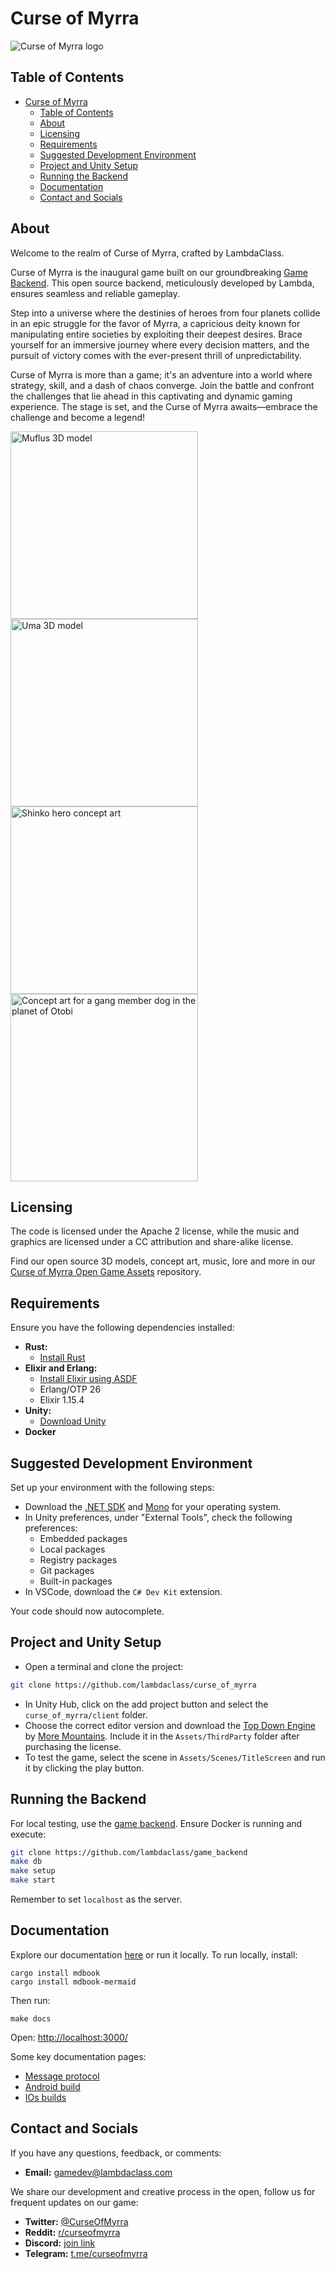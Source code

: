 # Curse of Myrra

<img src="docs/src/images/Curse_of_Myrra_logo.png" alt="Curse of Myrra logo">

## Table of Contents

- [Curse of Myrra](#curse-of-myrra)
  - [Table of Contents](#table-of-contents)
  - [About](#about)
  - [Licensing](#licensing)
  - [Requirements](#requirements)
  - [Suggested Development Environment](#suggested-development-environment)
  - [Project and Unity Setup](#project-and-unity-setup)
  - [Running the Backend](#running-the-backend)
  - [Documentation](#documentation)
  - [Contact and Socials](#contact-and-socials)

## About

Welcome to the realm of Curse of Myrra, crafted by LambdaClass.

Curse of Myrra is the inaugural game built on our groundbreaking [Game Backend](https://github.com/lambdaclass/game_backend). This open source backend, meticulously developed by Lambda, ensures seamless and reliable gameplay.

Step into a universe where the destinies of heroes from four planets collide in an epic struggle for the favor of Myrra, a capricious deity known for manipulating entire societies by exploiting their deepest desires. Brace yourself for an immersive journey where every decision matters, and the pursuit of victory comes with the ever-present thrill of unpredictability.

Curse of Myrra is more than a game; it's an adventure into a world where strategy, skill, and a dash of chaos converge. Join the battle and confront the challenges that lie ahead in this captivating and dynamic gaming experience. The stage is set, and the Curse of Myrra awaits—embrace the challenge and become a legend!

<div>
  <div float="center">
    <img src="docs/src/images/Curse_of_Myrra_3D_Assets_Muflus.png" alt="Muflus 3D model" width=300px>  
    <img src="docs/src/images/Curse_of_Myrra_3D_Assets_Uma.jpeg" alt="Uma 3D model" width=300px> 
  </div>
  <div float="center">
    <img src="docs/src/images/Curse_of_Myrra_concept_art_Shinko.png" alt="Shinko hero concept art" width=300px>
    <img src="docs/src/images/Curse_of_Myrra_concept_art_Otobi_dog.png" alt="Concept art for a gang member dog in the planet of Otobi" width=300px>
  </div>
<div>

## Licensing

The code is licensed under the Apache 2 license, while the music and graphics are licensed under a CC attribution and share-alike license.

Find our open source 3D models, concept art, music, lore and more in our [Curse of Myrra Open Game Assets](https://github.com/lambdaclass/curse_of_myrra_assets) repository.

## Requirements

Ensure you have the following dependencies installed:

- **Rust:**
  - [Install Rust](https://www.rust-lang.org/tools/install)
- **Elixir and Erlang:**
  - [Install Elixir using ASDF](https://thinkingelixir.com/install-elixir-using-asdf/)
  - Erlang/OTP 26
  - Elixir 1.15.4
- **Unity:**
  - [Download Unity](https://unity.com/unity-hub)
- **Docker**

## Suggested Development Environment

Set up your environment with the following steps:

- Download the [.NET SDK](https://dotnet.microsoft.com/es-es/download/dotnet/thank-you/sdk-7.0.403-macos-arm64-installer) and [Mono](https://www.mono-project.com/download/stable/) for your operating system.
- In Unity preferences, under "External Tools", check the following preferences:
  - Embedded packages
  - Local packages
  - Registry packages
  - Git packages
  - Built-in packages
- In VSCode, download the ```C# Dev Kit``` extension. 
  
Your code should now autocomplete.

## Project and Unity Setup
- Open a terminal and clone the project:

```bash
git clone https://github.com/lambdaclass/curse_of_myrra
```

- In Unity Hub, click on the add project button and select the `curse_of_myrra/client` folder.
- Choose the correct editor version and download the [Top Down Engine](https://assetstore.unity.com/packages/templates/systems/topdown-engine-89636) by [More Mountains](https://moremountains.com). Include it in the `Assets/ThirdParty` folder after purchasing the license.
- To test the game, select the scene in `Assets/Scenes/TitleScreen` and run it by clicking the play button.

## Running the Backend

For local testing, use the [game backend](https://github.com/lambdaclass/game_backend). Ensure Docker is running and execute:

```bash
git clone https://github.com/lambdaclass/game_backend
make db
make setup
make start
```
Remember to set ```localhost``` as the server.

## Documentation

Explore our documentation [here](https://docs.curseofmyrra.com/) or run it locally. To run locally, install:

```
cargo install mdbook
cargo install mdbook-mermaid
```

Then run:

```
make docs
```

Open: [http://localhost:3000/](http://localhost:3000/ios_builds.html)

Some key documentation pages:

- [Message protocol](https://docs.curseofmyrra.com/message_protocol.html)
- [Android build](https://docs.curseofmyrra.com/android_builds.html)
- [IOs builds](https://docs.curseofmyrra.com/ios_builds.html)

## Contact and Socials

If you have any questions, feedback, or comments:

- **Email:** gamedev@lambdaclass.com

We share our development and creative process in the open, follow us for frequent updates on our game:

- **Twitter:** [@CurseOfMyrra](https://twitter.com/curseofmyrra)
- **Reddit:** [r/curseofmyrra](https://www.reddit.com/r/curseofmyrra/)
- **Discord:** [join link](https://discord.gg/hxDRsbCpzC)
- **Telegram:** [t.me/curseofmyrra](https://t.me/curseofmyrra)
